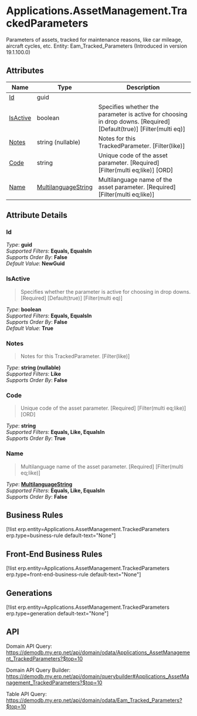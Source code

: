 # Applications.AssetManagement.TrackedParameters

Parameters of assets, tracked for maintenance reasons, like car mileage, aircraft cycles, etc. Entity: Eam_Tracked_Parameters (Introduced in version 19.1.100.0)

## Attributes

| Name | Type | Description |
| ---- | ---- | --- |
| [Id](Applications.AssetManagement.TrackedParameters.md#Id) | guid |  
| [IsActive](Applications.AssetManagement.TrackedParameters.md#IsActive) | boolean | Specifies whether the parameter is active for choosing in drop downs. [Required] [Default(true)] [Filter(multi eq)] 
| [Notes](Applications.AssetManagement.TrackedParameters.md#Notes) | string (nullable) | Notes for this TrackedParameter. [Filter(like)] 
| [Code](Applications.AssetManagement.TrackedParameters.md#Code) | string | Unique code of the asset parameter. [Required] [Filter(multi eq;like)] [ORD] 
| [Name](Applications.AssetManagement.TrackedParameters.md#Name) | [MultilanguageString](../data-types/MultilanguageString.md) | Multilanguage name of the asset parameter. [Required] [Filter(multi eq;like)] 


## Attribute Details

### Id

_Type_: **guid**  
_Supported Filters_: **Equals, EqualsIn**  
_Supports Order By_: **False**  
_Default Value_: **NewGuid**  

### IsActive

> Specifies whether the parameter is active for choosing in drop downs. [Required] [Default(true)] [Filter(multi eq)]

_Type_: **boolean**  
_Supported Filters_: **Equals, EqualsIn**  
_Supports Order By_: **False**  
_Default Value_: **True**  

### Notes

> Notes for this TrackedParameter. [Filter(like)]

_Type_: **string (nullable)**  
_Supported Filters_: **Like**  
_Supports Order By_: **False**  

### Code

> Unique code of the asset parameter. [Required] [Filter(multi eq;like)] [ORD]

_Type_: **string**  
_Supported Filters_: **Equals, Like, EqualsIn**  
_Supports Order By_: **True**  

### Name

> Multilanguage name of the asset parameter. [Required] [Filter(multi eq;like)]

_Type_: **[MultilanguageString](../data-types/MultilanguageString.md)**  
_Supported Filters_: **Equals, Like, EqualsIn**  
_Supports Order By_: **False**  



## Business Rules

[!list erp.entity=Applications.AssetManagement.TrackedParameters erp.type=business-rule default-text="None"]

## Front-End Business Rules

[!list erp.entity=Applications.AssetManagement.TrackedParameters erp.type=front-end-business-rule default-text="None"]

## Generations

[!list erp.entity=Applications.AssetManagement.TrackedParameters erp.type=generation default-text="None"]

## API

Domain API Query:
<https://demodb.my.erp.net/api/domain/odata/Applications_AssetManagement_TrackedParameters?$top=10>

Domain API Query Builder:
<https://demodb.my.erp.net/api/domain/querybuilder#Applications_AssetManagement_TrackedParameters?$top=10>

Table API Query:
<https://demodb.my.erp.net/api/domain/odata/Eam_Tracked_Parameters?$top=10>

